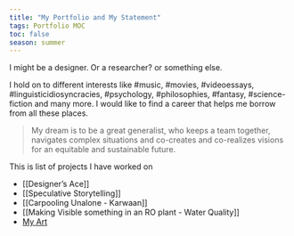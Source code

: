 ```yaml
---
title: "My Portfolio and My Statement"
tags: Portfolio MOC
toc: false
season: summer
---
```

I might be a designer. Or a researcher? or something else. 

I hold on to different interests like #music, #movies, #videoessays, #linguisticidiosyncracies, #psychology, #philosophies, #fantasy, #science-fiction and many more. I would like to find a career that helps me borrow from all these places.

>My dream is to be a great generalist, who keeps a team together, navigates complex situations and co-creates and co-realizes visions for an equitable and sustainable future.

This is list of projects I have worked on
- [[Designer’s Ace]]
- [[Speculative Storytelling]]
- [[Carpooling Unalone - Karwaan]]
- [[Making Visible something in an RO plant - Water Quality]]
- [My Art](/art/)
